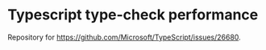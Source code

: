 # Typescript type-check performance

Repository for https://github.com/Microsoft/TypeScript/issues/26680.
